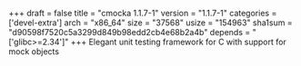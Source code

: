 +++
draft = false
title = "cmocka 1.1.7-1"
version = "1.1.7-1"
categories = ['devel-extra']
arch = "x86_64"
size = "37568"
usize = "154963"
sha1sum = "d90598f7520c5a3299d849b98edd2cb4e68b2a4b"
depends = "['glibc>=2.34']"
+++
Elegant unit testing framework for C with support for mock objects